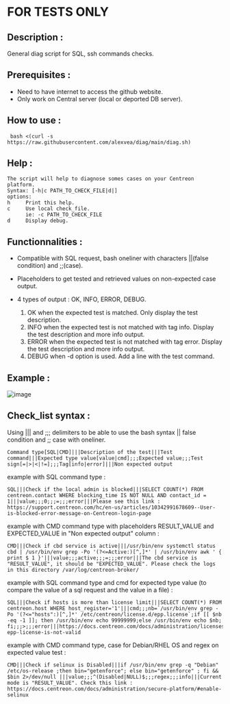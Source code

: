 # FOR TESTS ONLY

## Description :

General diag script for SQL, ssh commands checks.

## Prerequisites :

* Need to have internet to access the github website.
* Only work on Central server (local or deported DB server).

## How to use : 
```
 bash <(curl -s https://raw.githubusercontent.com/alexvea/diag/main/diag.sh)
```
## Help :
```
The script will help to diagnose somes cases on your Centreon platform.
Syntax: [-h|c PATH_TO_CHECK_FILE|d|]
options:
h     Print this help.
c     Use local check_file.
      ie: -c PATH_TO_CHECK_FILE
d     Display debug.

```

## Functionnalities :

* Compatible with SQL request, bash oneliner with characters ||(false condition) and ;;(case).
* Placeholders to get tested and retrieved values on non-expected case output.
* 4 types of output : OK, INFO, ERROR, DEBUG.

  1. OK when the expected test is matched. Only display the test description.
  2. INFO when the expected test is not matched with tag info. Display the test description and more info output.
  3. ERROR when the expected test is not matched with tag error. Display the test description and more info output.
  4. DEBUG when -d option is used. Add a line with the test command.
 

## Example :
![image](https://github.com/alexvea/diag/assets/35368807/726d4978-ba46-44d5-bc5b-2baa0bde74d5)

## Check_list syntax :

Using ||| and ;;; delimiters to be able to use the bash syntax || false condition and ;; case with oneliner.  

```
Command type[SQL|CMD]|||Description of the test|||Test command|||Expected type value[value|cmd];;;Expected value;;;Test sign[=|>|<|!=];;;Tag[info|error]|||Non expected output
```
example with SQL command type :
```
SQL|||Check if the local admin is blocked|||SELECT COUNT(*) FROM centreon.contact WHERE blocking_time IS NOT NULL AND contact_id = 1|||value;;;0;;;=;;;error|||Please see this link : https://support.centreon.com/hc/en-us/articles/10342991678609--User-is-blocked-error-message-on-Centreon-login-page
```
example with CMD command type with placeholders RESULT_VALUE and EXPECTED_VALUE in "Non expected output" column : 
```
CMD|||Check if cbd service is active|||/usr/bin/env systemctl status cbd | /usr/bin/env grep -Po '(?<=Active:)[^,]*' | /usr/bin/env awk ' { print $ 1 }'|||value;;;active;;;=;;;error|||The cbd service is "RESULT_VALUE", it should be "EXPECTED_VALUE". Please check the logs in this directory /var/log/centreon-broker/
```
example with SQL command type and cmd for expected type value (to compare the value of a sql request and the value in a file) :
```
SQL|||Check if hosts is more than license limit|||SELECT COUNT(*) FROM centreon.host WHERE host_register='1'|||cmd;;;nb=`/usr/bin/env grep -Po '(?<="hosts":)[^,]*' /etc/centreon/license.d/epp.license`;if [[ $nb -eq -1 ]]; then /usr/bin/env echo 99999999;else /usr/bin/env echo $nb; fi;;;>;;;error|||https://docs.centreon.com/docs/administration/licenses/#your-epp-license-is-not-valid
```
example with CMD command type, case for Debian/RHEL OS and regex on expected value test : 
```
CMD|||Check if selinux is Disabled|||if /usr/bin/env grep -q "Debian" /etc/os-release ;then bin="getenforce"; else bin="getenforce" ; fi && $bin 2>/dev/null |||value;;;^(Disabled|NULL)$;;;regex;;;info|||Current mode is "RESULT_VALUE". Check this link : https://docs.centreon.com/docs/administration/secure-platform/#enable-selinux
```


